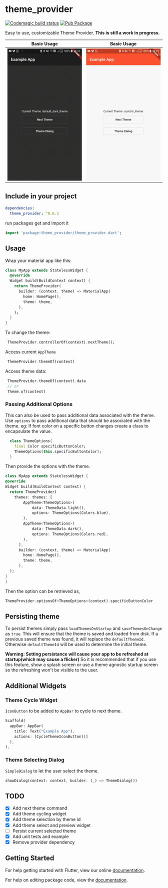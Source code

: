 # theme_provider

[![Codemagic build status](https://api.codemagic.io/apps/5cfb60390824820019d5af6b/5cfb60390824820019d5af6a/status_badge.svg)](https://codemagic.io/apps/5cfb60390824820019d5af6b/5cfb60390824820019d5af6a/latest_build)
[![Pub Package](https://img.shields.io/pub/v/theme_provider.svg)](https://pub.dartlang.org/packages/theme_provider)

Easy to use, customizable Theme Provider.
**This is still a work in progress.**

| Basic Usage           | Basic Usage           |
|:-------------:|:-------------:|
| ![Record](next.gif) | ![Record](select.gif) |

## Include in your project

```yaml
dependencies:
  theme_provider: ^0.0.1
```

run packages get and import it

```dart
import 'package:theme_provider/theme_provider.dart';
```

## Usage

Wrap your material app like this:

```dart
class MyApp extends StatelessWidget {
  @override
  Widget build(BuildContext context) {
    return ThemeProvider(
      builder: (context, theme) => MaterialApp(
        home: HomePage(),
        theme: theme,
      ),
    );
  }
}
```

To change the theme:

```dart
 ThemeProvider.controllerOf(context).nextTheme();
```

Access current `AppTheme`

```dart
 ThemeProvider.themeOf(context)
```

Access theme data:

```dart
 ThemeProvider.themeOf(context).data
 // or
 Theme.of(context)
```

### Passing Additional Options

This can also be used to pass additional data associated with the theme. Use `options` to pass additional data that should be associated with the theme.
eg: If font color on a specific button changes create a class to encapsulate the value.

```dart
  class ThemeOptions{
    final Color specificButtonColor;
    ThemeOptions(this.specificButtonColor);
  }
```

  Then provide the options with the theme.

  ```dart
class MyApp extends StatelessWidget {
  @override
  Widget build(BuildContext context) {
    return ThemeProvider(
      themes: themes: [
          AppTheme<ThemeOptions>(
              data: ThemeData.light(),
              options: ThemeOptions(Colors.blue),
          ),
          AppTheme<ThemeOptions>(
              data: ThemeData.dark(),
              options: ThemeOptions(Colors.red),
          ),
        ],
        builder: (context, theme) => MaterialApp(
          home: HomePage(),
          theme: theme,
        ),
    );
  }
}
  ```

Then the option can be retrieved as,

```dart
ThemeProvider.optionsOf<ThemeOptions>(context).specificButtonColor
```

## Persisting theme

To persist themes simply pass `loadThemesOnStartup` and `saveThemesOnChange` as `true`.
This will ensure that the theme is saved and loaded from disk.
If a previous saved theme was found, it will replace the `defaultThemeId`.
Otherwise `defaultThemeId` will be used to determine the initial theme.

**Warning: Setting persistance will cause your app to be refreshed at startup(which may cause a flicker)**
So it is recommended that if you use this feature, show a splash screen or use a theme agnostic startup screen
so the refreshing won't be visible to the user.

## Additional Widgets

### Theme Cycle Widget

`IconButton` to be added to `AppBar` to cycle to next theme.

```dart
Scaffold(
  appBar: AppBar(
    title: Text("Example App"),
    actions: [CycleThemeIconButton()]
  ),
),
```

### Theme Selecting Dialog

`SimpleDialog` to let the user select the theme.

```dart
showDialog(context: context, builder: (_) => ThemeDialog())
```

## TODO

- [x] Add next theme command
- [x] Add theme cycling widget
- [x] Add theme selection by theme id
- [x] Add theme select and preview widget
- [ ] Persist current selected theme
- [x] Add unit tests and example
- [x] Remove provider dependency

## Getting Started

For help getting started with Flutter, view our online [documentation](https://flutter.io/).

For help on editing package code, view the [documentation](https://flutter.io/developing-packages/).
